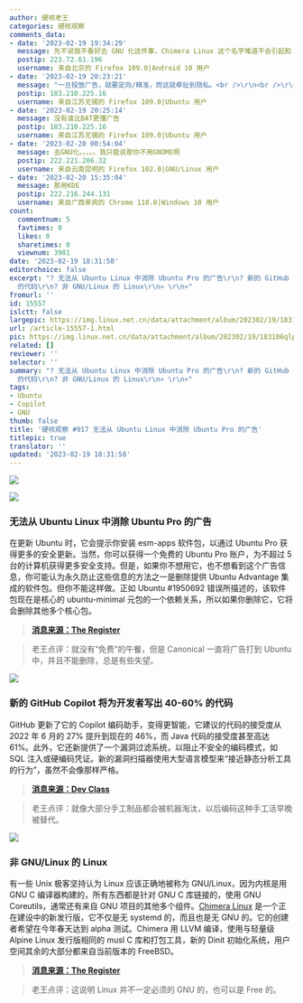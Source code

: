 ```yaml
---
author: 硬核老王
categories: 硬核观察
comments_data:
- date: '2023-02-19 19:34:29'
  message: 先不说我不看好去 GNU 化这件事，Chimera Linux 这个名字难道不会引起和 Chimera OS 的混淆？
  postip: 223.72.61.196
  username: 来自北京的 Firefox 109.0|Android 10 用户
- date: '2023-02-19 20:23:21'
  message: "一旦投放广告，就要定向/精准，而这就牵扯到隐私。<br />\r\n<br />\r\n毕竟只有通过分析浏览记录以及键盘输入才能确定哪个广告更适合。"
  postip: 183.210.225.16
  username: 来自江苏无锡的 Firefox 109.0|Ubuntu 用户
- date: '2023-02-19 20:25:14'
  message: 没有谁比BAT更懂广告
  postip: 183.210.225.16
  username: 来自江苏无锡的 Firefox 109.0|Ubuntu 用户
- date: '2023-02-20 00:54:04'
  message: 去GNU化。。。。。我只能说那你不用GNOME啊
  postip: 222.221.206.32
  username: 来自云南昆明的 Firefox 102.0|GNU/Linux 用户
- date: '2023-02-20 15:35:04'
  message: 那用KDE
  postip: 222.216.244.131
  username: 来自广西来宾的 Chrome 110.0|Windows 10 用户
count:
  commentnum: 5
  favtimes: 0
  likes: 0
  sharetimes: 0
  viewnum: 3981
date: '2023-02-19 18:31:58'
editorchoice: false
excerpt: "? 无法从 Ubuntu Linux 中消除 Ubuntu Pro 的广告\r\n? 新的 GitHub Copilot 将为开发者写出 40-60%
  的代码\r\n? 非 GNU/Linux 的 Linux\r\n» \r\n»"
fromurl: ''
id: 15557
islctt: false
largepic: https://img.linux.net.cn/data/attachment/album/202302/19/183106qlpd0aodbfhadada.jpg
url: /article-15557-1.html
pic: https://img.linux.net.cn/data/attachment/album/202302/19/183106qlpd0aodbfhadada.jpg.thumb.jpg
related: []
reviewer: ''
selector: ''
summary: "? 无法从 Ubuntu Linux 中消除 Ubuntu Pro 的广告\r\n? 新的 GitHub Copilot 将为开发者写出 40-60%
  的代码\r\n? 非 GNU/Linux 的 Linux\r\n» \r\n»"
tags:
- Ubuntu
- Copilot
- GNU
thumb: false
title: '硬核观察 #917 无法从 Ubuntu Linux 中消除 Ubuntu Pro 的广告'
titlepic: true
translator: ''
updated: '2023-02-19 18:31:58'
---
```


![](https://img.linux.net.cn/data/attachment/album/202302/19/183106qlpd0aodbfhadada.jpg)


![](https://img.linux.net.cn/data/attachment/album/202302/19/183115f7aiba76rihkyaty.jpg)


### 无法从 Ubuntu Linux 中消除 Ubuntu Pro 的广告


在更新 Ubuntu 时，它会提示你安装 esm-apps 软件包，以通过 Ubuntu Pro 获得更多的安全更新。当然，你可以获得一个免费的 Ubuntu Pro 账户，为不超过 5 台的计算机获得更多安全支持。但是，如果你不想用它，也不想看到这个广告信息，你可能认为永久防止这些信息的方法之一是删除提供 Ubuntu Advantage 集成的软件包。但你不能这样做。正如 Ubuntu #1950692 错误所描述的，该软件包现在是核心的 ubuntu-minimal 元包的一个依赖关系，所以如果你删除它，它将会删除其他多个核心包。



> 
> **[消息来源：The Register](https://www.theregister.com/2023/02/17/ubuntu_advantage/)**
> 
> 
> 



> 
> 老王点评：就没有“免费”的午餐，但是 Canonical 一直将广告打到 Ubuntu 中，并且不能删除，总是有些失望。
> 
> 
> 


![](https://img.linux.net.cn/data/attachment/album/202302/19/183126wr6xhfk6868vafrv.jpg)


### 新的 GitHub Copilot 将为开发者写出 40-60% 的代码


GitHub 更新了它的 Copilot 编码助手，变得更智能，它建议的代码的接受度从 2022 年 6 月的 27% 提升到现在的 46%，而 Java 代码的接受度甚至高达 61%。此外，它还新提供了一个漏洞过滤系统，以阻止不安全的编码模式，如 SQL 注入或硬编码凭证。新的漏洞扫描器使用大型语言模型来“接近静态分析工具的行为”，虽然不会像那样严格。



> 
> **[消息来源：Dev Class](https://devclass.com/2023/02/16/github-claims-new-smarter-copilot-will-block-insecure-code-writes-40-60-of-developer-output/)**
> 
> 
> 



> 
> 老王点评：就像大部分手工制品都会被机器淘汰，以后编码这种手工活早晚被替代。
> 
> 
> 


![](https://img.linux.net.cn/data/attachment/album/202302/19/183140hr8e2jee3zyzb0hj.jpg)


### 非 GNU/Linux 的 Linux


有一些 Unix 极客坚持认为 Linux 应该正确地被称为 GNU/Linux，因为内核是用 GNU C 编译器构建的，所有东西都是针对 GNU C 库链接的，使用 GNU Coreutils，通常还有来自 GNU 项目的其他多个组件。[Chimera Linux](https://chimera-linux.org/) 是一个正在建设中的新发行版，它不仅是无 systemd 的，而且也是无 GNU 的。它的创建者希望在今年春天达到 alpha 测试。Chimera 用 LLVM 编译，使用与轻量级 Alpine Linux 发行版相同的 musl C 库和打包工具，新的 Dinit 初始化系统，用户空间其余的大部分都来自当前版本的 FreeBSD。



> 
> **[消息来源：The Register](https://www.theregister.com/2023/02/13/chimera_non_gnu_linux)**
> 
> 
> 



> 
> 老王点评：这说明 Linux 并不一定必须的 GNU 的，也可以是 Free 的。
> 
> 
>